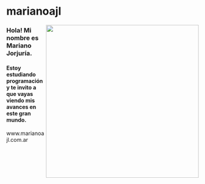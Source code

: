 <h1 font-size=40px>marianoajl</h1> <img align=right width=400px height=auto src="http://marianoajl.com.ar/assets/images/marianoajl.jpg">
<h3>Hola! Mi nombre es Mariano Jorjuría.</h3>
<h4>Estoy estudiando programación y te invito a que vayas viendo mis avances en este gran mundo.</h3>
www.marianoajl.com.ar


